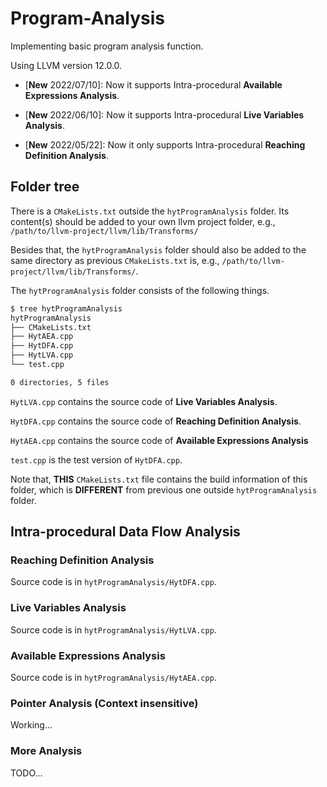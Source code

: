# Program-Analysis

Implementing basic program analysis function.

Using LLVM version 12.0.0.

- \[**New** 2022/07/10\]: Now it supports Intra-procedural **Available Expressions Analysis**.

- \[**New** 2022/06/10\]: Now it supports Intra-procedural **Live Variables Analysis**.

- \[**New** 2022/05/22\]: Now it only supports Intra-procedural **Reaching Definition Analysis**.

## Folder tree

There is a `CMakeLists.txt` outside the `hytProgramAnalysis` folder. Its content(s) should be added to your own llvm project folder, e.g., `/path/to/llvm-project/llvm/lib/Transforms/`

Besides that, the `hytProgramAnalysis` folder should also be added to the same directory as previous `CMakeLists.txt` is, e.g., `/path/to/llvm-project/llvm/lib/Transforms/`. 

The `hytProgramAnalysis` folder consists of the following things.

```bash
$ tree hytProgramAnalysis 
hytProgramAnalysis
├── CMakeLists.txt
├── HytAEA.cpp
├── HytDFA.cpp
├── HytLVA.cpp
└── test.cpp

0 directories, 5 files
```

`HytLVA.cpp` contains the source code of **Live Variables Analysis**. 

`HytDFA.cpp` contains the source code of **Reaching Definition Analysis**.

`HytAEA.cpp` contains the source code of **Available Expressions Analysis**

`test.cpp` is the test version of `HytDFA.cpp`.

Note that, **THIS** `CMakeLists.txt` file contains the build information of this folder, which is **DIFFERENT** from previous one outside `hytProgramAnalysis` folder.

## Intra-procedural Data Flow Analysis

### Reaching Definition Analysis

Source code is in `hytProgramAnalysis/HytDFA.cpp`.

### Live Variables Analysis

Source code is in `hytProgramAnalysis/HytLVA.cpp`.

### Available Expressions Analysis

Source code is in `hytProgramAnalysis/HytAEA.cpp`.

### Pointer Analysis (Context insensitive)

Working...

### More Analysis

TODO...